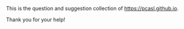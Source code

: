 This is the question and suggestion collection of https://pcasl.github.io.

Thank you for your help!
